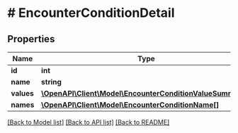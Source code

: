 # # EncounterConditionDetail

## Properties

Name | Type | Description | Notes
------------ | ------------- | ------------- | -------------
**id** | **int** |  | [readonly]
**name** | **string** |  |
**values** | [**\OpenAPI\Client\Model\EncounterConditionValueSummary[]**](EncounterConditionValueSummary.md) |  |
**names** | [**\OpenAPI\Client\Model\EncounterConditionName[]**](EncounterConditionName.md) |  |

[[Back to Model list]](../../README.md#models) [[Back to API list]](../../README.md#endpoints) [[Back to README]](../../README.md)
